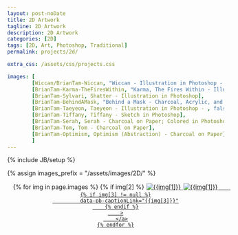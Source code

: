 ```yaml
---
layout: post-noDate
title: 2D Artwork
tagline: 2D Artwork
description: 2D Artwork
categories: [2D]
tags: [2D, Art, Photoshop, Traditional]
permalink: projects/2d/

extra_css: /assets/css/projects.css

images: [
		[Wiccan/BrianTam-Wiccan, "Wiccan - Illustration in Photoshop - 10 hours - , Work In Progress", true, "Breakdown[/projects/2d/Wiccan]"],
		[BrianTam-Karma-TheFiresWithin, "Karma, The Fires Within - Illustration in Photoshop"],
		[BrianTam-Sylvari, Shatter - Illustration in Photoshop],
		[BrianTam-BehindAMask, "Behind a Mask - Charcoal, Acrylic, and Newspaper on Canvas"],
		[BrianTam-Taeyeon, Taeyeon - Illustration in Photoshop - , false, "Breakdown[/projects/2d/Taeyeon]"],
		[BrianTam-Tiffany, Tiffany - Sketch in Photoshop],
		[BrianTam-Serah, Serah - Charcoal on Paper; Colored in Photoshop],
		[BrianTam-Tom, Tom - Charcoal on Paper],
		[BrianTam-Optimism, Optimism (Abstraction) - Charcoal on Paper]
		]
---
```

{% include JB/setup %}

{% assign images_prefix = "/assets/images/2D/" %}

<div class="projects-grid" id="slideshow" style="text-align: center;">
    {% for img in page.images %}
    	{% if img[2] %}
    		<a href="{{images_prefix}}{{img[0]}}.png" class="project-container">
            <img src="{{images_prefix}}{{img[0]}}-tn.png" class="img-responsive" alt="{{img[1]}}" style="margin: 1px; margin-bottom: 3px"
    	{% else %}
        <a href="{{images_prefix}}{{img[0]}}.jpg" class="project-container">
            <img src="{{images_prefix}}{{img[0]}}-tn.jpg" class="img-responsive" alt="{{img[1]}}" style="margin: 1px; margin-bottom: 3px"
        {% endif %}
        
        {% if img[3] != null %}
        	 data-pb-captionLink="{{img[3]}}"
        {% endif %}
        >
        </a>
    {% endfor %}
</div>

<script>
    $('#slideshow').photobox('a', {history:false, time:0, counter:false});
</script>

<br><br>
